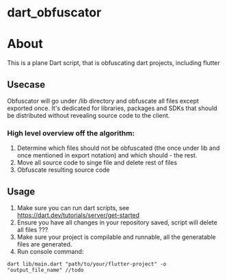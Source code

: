 # dart_obfuscator

# About
This is a plane Dart script, that is obfuscating dart projects, including flutter

## Usecase
Obfuscator will go under /lib directory and obfuscate all files except exported once.
It's dedicated for libraries, packages and SDKs that should be distributed without revealing source code to the client.

### High level overview off the algorithm:

1. Determine which files should not be obfuscated (the once under lib and once mentioned in export notation) and which should - the rest.  
2. Move all source code to singe file and delete rest of files
3. Obfuscate resulting source code


## Usage
1. Make sure you can run dart scripts, see https://dart.dev/tutorials/server/get-started
2. Ensure you have all changes in your repository saved, script will delete all files ???
3. Make sure your project is compilable and runnable, all the generatable files are generated.
3. Run console command:
```text
dart lib/main.dart "path/to/your/flutter-project" -o "output_file_name" //todo
```
